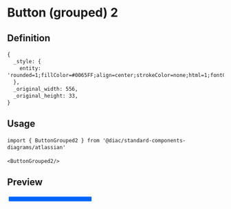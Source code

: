 # Button (grouped) 2

## Definition

```
{
  _style: { 
    entity: 'rounded=1;fillColor=#0065FF;align=center;strokeColor=none;html=1;fontColor=#ffffff;fontSize=12;whiteSpace=wrap;',
  },
  _original_width: 556,
  _original_height: 33,
}
```

## Usage

```
import { ButtonGrouped2 } from '@diac/standard-components-diagrams/atlassian'

<ButtonGrouped2/>
```

## Preview

<img src="./button-grouped-2.png" width="200"/>
